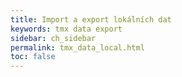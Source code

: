 ```yaml
---
title: Import a export lokálních dat
keywords: tmx data export
sidebar: ch_sidebar
permalink: tmx_data_local.html
toc: false
---
```

